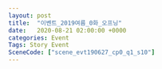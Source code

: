 ```yaml
---
layout: post
title:  "이벤트_2019여름_0화_오프닝"
date:   2020-08-21 02:00:00 +0000
categories: Event
Tags: Story Event
SceneCode: ["scene_evt190627_cp0_q1_s10"]
---
```

